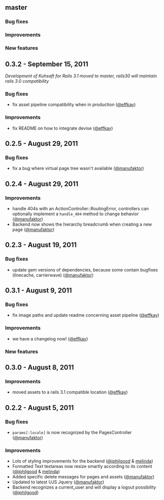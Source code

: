 ## master

### Bug fixes

### Improvements

### New features

## 0.3.2 - September 15, 2011

*Development of Kuhsaft for Rails 3.1 moved to master, rails30 will
maintain rails 3.0 compatibility*

### Bug fixes

- fix asset pipeline compatibility when in production ([@effkay][])

### Improvements

- fix README on how to integrate devise ([@effkay][])


## 0.2.5 - August 29, 2011

### Bug fixes

- fix a bug where virtual page tree wasn't available ([@manufaktor][])

## 0.2.4 - August 29, 2011

### Improvements

- handle 404s with an ActionController::RoutingError, controllers can optionally implement a `handle_404` method to change behavior ([@manufaktor][])
- Backend now shows the hierarchy breadcrumb when creating a new page ([@manufaktor][])

## 0.2.3 - August 19, 2011

### Bug fixes

- update gem versions of dependencies, because some contain bugfixes (linecache, carrierwave) ([@manufaktor][])

## 0.3.1 - August 9, 2011

### Bug fixes

- fix image paths and update readme concerning asset pipeline ([@effkay][])

### Improvements

- we have a changelog now! ([@effkay][])

### New features

## 0.3.0 - August 8, 2011

### Improvements

- moved assets to a rails 3.1 compatible location ([@effkay][])

## 0.2.2 - August 5, 2011

### Bug fixes

- `params[:locale]` is now recognized by the PagesController ([@manufaktor][])

### Improvements

- Lots of styling improvements for the backend ([@iphilgood][] & [melinda][])
- Formatted Text textareas now resize smartly according to its content ([@iphilgood][] & [melinda][])
- Added specific delete messages for pages and assets ([@manufaktor][])
- Updated to latest UJS Jquery ([@manufaktor][])
- Backend recognizes a current_user and will display a logout possibility ([@iphilgood][])

[@manufaktor]: https://github.com/manufaktor
[@effkay]: https://github.com/effkay
[@iphilgood]: https://github.com/iphilgood
[@tscholz]: https://github.com/tscholz
[melinda]: http://www.melinda-lini.de/
